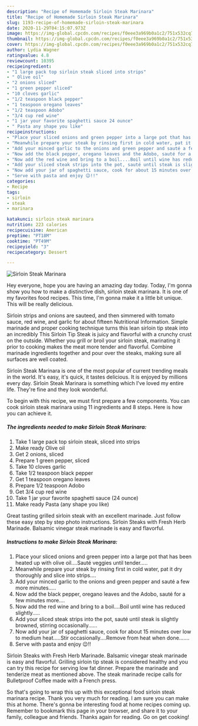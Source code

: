 ```yaml
---
description: "Recipe of Homemade Sirloin Steak Marinara"
title: "Recipe of Homemade Sirloin Steak Marinara"
slug: 1193-recipe-of-homemade-sirloin-steak-marinara
date: 2020-11-29T04:15:07.973Z
image: https://img-global.cpcdn.com/recipes/f0eee3a969b0a1c2/751x532cq70/sirloin-steak-marinara-recipe-main-photo.jpg
thumbnail: https://img-global.cpcdn.com/recipes/f0eee3a969b0a1c2/751x532cq70/sirloin-steak-marinara-recipe-main-photo.jpg
cover: https://img-global.cpcdn.com/recipes/f0eee3a969b0a1c2/751x532cq70/sirloin-steak-marinara-recipe-main-photo.jpg
author: Lydia Wagner
ratingvalue: 4.8
reviewcount: 10395
recipeingredient:
- "1 large pack top sirloin steak sliced into strips"
- " Olive oil"
- "2 onions sliced"
- "1 green pepper sliced"
- "10 cloves garlic"
- "1/2 teaspoon black pepper"
- "1 teaspoon oregano leaves"
- "1/2 teaspoon Adobo"
- "3/4 cup red wine"
- "1 jar your favorite spaghetti sauce 24 ounce"
- " Pasta any shape you like"
recipeinstructions:
- "Place your sliced onions and green pepper into a large pot that has been heated up with olive oil....Sauté veggies until tender....."
- "Meanwhile prepare your steak by rinsing first in cold water, pat it dry thoroughly and slice into strips...."
- "Add your minced garlic to the onions and green pepper and sauté a few more minutes....."
- "Now add the black pepper, oregano leaves and the Adobo, sauté for a few minutes more...."
- "Now add the red wine and bring to a boil....Boil until wine has reduced slightly....."
- "Add your sliced steak strips into the pot, sauté until steak is slightly browned, stirring occasionally......"
- "Now add your jar of spaghetti sauce, cook for about 15 minutes over low to medium heat.....Stir occasionally....Remove from heat when done......."
- "Serve with pasta and enjoy 😉!!"
categories:
- Recipe
tags:
- sirloin
- steak
- marinara

katakunci: sirloin steak marinara 
nutrition: 223 calories
recipecuisine: American
preptime: "PT18M"
cooktime: "PT49M"
recipeyield: "3"
recipecategory: Dessert

---
```



![Sirloin Steak Marinara](https://img-global.cpcdn.com/recipes/f0eee3a969b0a1c2/751x532cq70/sirloin-steak-marinara-recipe-main-photo.jpg)

Hey everyone, hope you are having an amazing day today. Today, I'm gonna show you how to make a distinctive dish, sirloin steak marinara. It is one of my favorites food recipes. This time, I'm gonna make it a little bit unique. This will be really delicious.

Sirloin strips and onions are sauteed, and then simmered with tomato sauce, red wine, and garlic for about fifteen Nutritional Information. Simple marinade and proper cooking technique turns this lean sirloin tip steak into an incredibly This Sirloin Tip Steak is juicy and flavorful with a crunchy crust on the outside. Whether you grill or broil your sirloin steak, marinating it prior to cooking makes the meat more tender and flavorful. Combine marinade ingredients together and pour over the steaks, making sure all surfaces are well coated.

Sirloin Steak Marinara is one of the most popular of current trending meals in the world. It's easy, it's quick, it tastes delicious. It is enjoyed by millions every day. Sirloin Steak Marinara is something which I've loved my entire life. They're fine and they look wonderful.


To begin with this recipe, we must first prepare a few components. You can cook sirloin steak marinara using 11 ingredients and 8 steps. Here is how you can achieve it.

<!--inarticleads1-->

##### The ingredients needed to make Sirloin Steak Marinara:

1. Take 1 large pack top sirloin steak, sliced into strips
1. Make ready  Olive oil
1. Get 2 onions, sliced
1. Prepare 1 green pepper, sliced
1. Take 10 cloves garlic
1. Take 1/2 teaspoon black pepper
1. Get 1 teaspoon oregano leaves
1. Prepare 1/2 teaspoon Adobo
1. Get 3/4 cup red wine
1. Take 1 jar your favorite spaghetti sauce (24 ounce)
1. Make ready  Pasta (any shape you like)


Great tasting grilled sirloin steak with an excellent marinade. Just follow these easy step by step photo instructions. Sirloin Steaks with Fresh Herb Marinade. Balsamic vinegar steak marinade is easy and flavorful. 

<!--inarticleads2-->

##### Instructions to make Sirloin Steak Marinara:

1. Place your sliced onions and green pepper into a large pot that has been heated up with olive oil....Sauté veggies until tender.....
1. Meanwhile prepare your steak by rinsing first in cold water, pat it dry thoroughly and slice into strips....
1. Add your minced garlic to the onions and green pepper and sauté a few more minutes.....
1. Now add the black pepper, oregano leaves and the Adobo, sauté for a few minutes more....
1. Now add the red wine and bring to a boil....Boil until wine has reduced slightly.....
1. Add your sliced steak strips into the pot, sauté until steak is slightly browned, stirring occasionally......
1. Now add your jar of spaghetti sauce, cook for about 15 minutes over low to medium heat.....Stir occasionally....Remove from heat when done.......
1. Serve with pasta and enjoy 😉!!


Sirloin Steaks with Fresh Herb Marinade. Balsamic vinegar steak marinade is easy and flavorful. Grilling sirloin tip steak is considered healthy and you can try this recipe for serving low fat dinner. Prepare the marinade and tenderize meat as mentioned above. The steak marinade recipe calls for Bulletproof Coffee made with a French press. 

So that's going to wrap this up with this exceptional food sirloin steak marinara recipe. Thank you very much for reading. I am sure you can make this at home. There's gonna be interesting food at home recipes coming up. Remember to bookmark this page in your browser, and share it to your family, colleague and friends. Thanks again for reading. Go on get cooking!
